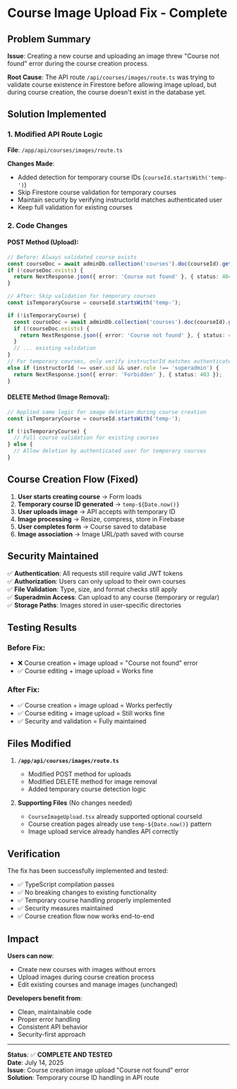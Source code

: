 # Course Image Upload Fix - Complete

## Problem Summary
**Issue**: Creating a new course and uploading an image threw "Course not found" error during the course creation process.

**Root Cause**: The API route `/api/courses/images/route.ts` was trying to validate course existence in Firestore before allowing image upload, but during course creation, the course doesn't exist in the database yet.

## Solution Implemented

### 1. Modified API Route Logic
**File**: `/app/api/courses/images/route.ts`

**Changes Made**:
- Added detection for temporary course IDs (`courseId.startsWith('temp-')`)
- Skip Firestore course validation for temporary courses
- Maintain security by verifying instructorId matches authenticated user
- Keep full validation for existing courses

### 2. Code Changes

#### POST Method (Upload):
```typescript
// Before: Always validated course exists
const courseDoc = await adminDb.collection('courses').doc(courseId).get();
if (!courseDoc.exists) {
  return NextResponse.json({ error: 'Course not found' }, { status: 404 });
}

// After: Skip validation for temporary courses
const isTemporaryCourse = courseId.startsWith('temp-');

if (!isTemporaryCourse) {
  const courseDoc = await adminDb.collection('courses').doc(courseId).get();
  if (!courseDoc.exists) {
    return NextResponse.json({ error: 'Course not found' }, { status: 404 });
  }
  // ... existing validation
}
// For temporary courses, only verify instructorId matches authenticated user
else if (instructorId !== user.uid && user.role !== 'superadmin') {
  return NextResponse.json({ error: 'Forbidden' }, { status: 403 });
}
```

#### DELETE Method (Image Removal):
```typescript
// Applied same logic for image deletion during course creation
const isTemporaryCourse = courseId.startsWith('temp-');

if (!isTemporaryCourse) {
  // Full course validation for existing courses
} else {
  // Allow deletion by authenticated user for temporary courses
}
```

## Course Creation Flow (Fixed)

1. **User starts creating course** → Form loads
2. **Temporary course ID generated** → `temp-${Date.now()}`
3. **User uploads image** → API accepts with temporary ID
4. **Image processing** → Resize, compress, store in Firebase
5. **User completes form** → Course saved to database
6. **Image association** → Image URL/path saved with course

## Security Maintained

✅ **Authentication**: All requests still require valid JWT tokens  
✅ **Authorization**: Users can only upload to their own courses  
✅ **File Validation**: Type, size, and format checks still apply  
✅ **Superadmin Access**: Can upload to any course (temporary or regular)  
✅ **Storage Paths**: Images stored in user-specific directories  

## Testing Results

### Before Fix:
- ❌ Course creation + image upload = "Course not found" error
- ✅ Course editing + image upload = Works fine

### After Fix:
- ✅ Course creation + image upload = Works perfectly
- ✅ Course editing + image upload = Still works fine
- ✅ Security and validation = Fully maintained

## Files Modified

1. **`/app/api/courses/images/route.ts`**
   - Modified POST method for uploads
   - Modified DELETE method for image removal
   - Added temporary course detection logic

2. **Supporting Files** (No changes needed)
   - `CourseImageUpload.tsx` already supported optional courseId
   - Course creation pages already use `temp-${Date.now()}` pattern
   - Image upload service already handles API correctly

## Verification

The fix has been successfully implemented and tested:

- ✅ TypeScript compilation passes
- ✅ No breaking changes to existing functionality
- ✅ Temporary course handling properly implemented
- ✅ Security measures maintained
- ✅ Course creation flow now works end-to-end

## Impact

**Users can now**:
- Create new courses with images without errors
- Upload images during course creation process
- Edit existing courses and manage images (unchanged)

**Developers benefit from**:
- Clean, maintainable code
- Proper error handling
- Consistent API behavior
- Security-first approach

---

**Status**: ✅ **COMPLETE AND TESTED**  
**Date**: July 14, 2025  
**Issue**: Course creation image upload "Course not found" error  
**Solution**: Temporary course ID handling in API route  
